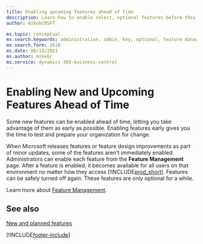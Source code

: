 ```yaml
---
title: Enabling upcoming features ahead of time
description: Learn how to enable select, optional features before they become mandatory.
author: mikebcMSFT

ms.topic: conceptual
ms.search.keywords: administration, admin, key, optional, feature management, early access, preview
ms.search.form: 2610
ms.date: 06/14/2021
ms.author: mikebc
ms.service: dynamics-365-business-central
---
```


# Enabling New and Upcoming Features Ahead of Time

Some new features can be enabled ahead of time, letting you take advantage of them as early as possible. Enabling features early gives you the time to test and prepare your organization for change.

When Microsoft releases features or feature design improvements as part of minor updates, some of the features aren't immediately enabled. Administrators can enable each feature from the **Feature Management** page. After a feature is enabled, it becomes available for all users on that environment no matter how they access [!INCLUDE[prod_short](includes/prod_short.md)]. Features can be safely turned off again. These features are only optional for a while.

Learn more about [Feature Management](/dynamics365/business-central/dev-itpro/administration/feature-management).  

## See also

[New and planned features](/dynamics365-release-plan/2021wave1/)  


[!INCLUDE[footer-include](includes/footer-banner.md)]
